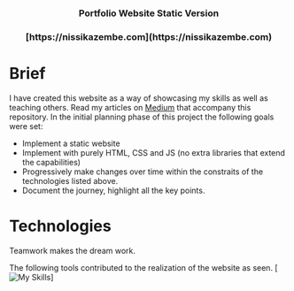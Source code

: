 <h3 align="center">Portfolio Website Static Version</h3>

<h3 align="center">[https://nissikazembe.com](https://nissikazembe.com)</h3>

# Brief
I have created this website as a way of showcasing my skills as well as teaching others.
Read my articles on [Medium](https://medium.com/@nissi.kazembe) that accompany this repository.
In the initial planning phase of this project the following goals were set:
* Implement a static website
* Implement with purely HTML, CSS and JS (no extra libraries that extend the capabilities)
* Progressively make changes over time within the constraits of the technologies listed above.
* Document the journey, highlight all the key points.

# Technologies
Teamwork makes the dream work.

The following tools contributed to the realization of the website as seen.
[![My Skills](https://skillicons.dev/icons?i=js,html,css,aws)]